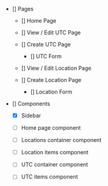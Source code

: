- [] Pages
  - [] Home Page

  - [] View / Edit UTC Page
  - [] Create UTC Page
    - [] UTC Form

  - [] View / Edit Location Page
  - [] Create Location Page
    - [] Location Form

- [] Components
  - [X] Sidebar
  - [ ] Home page component
  - [ ] Locations container component
  - [ ] Location items component
  - [ ] UTC container component
  - [ ] UTC items component


